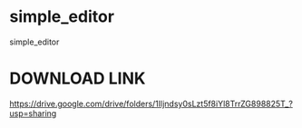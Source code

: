 # simple_editor
simple_editor


# DOWNLOAD LINK 

https://drive.google.com/drive/folders/1Iljndsy0sLzt5f8iYl8TrrZG898825T_?usp=sharing
